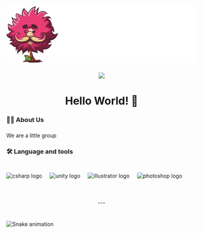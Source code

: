 <div align="center">
  <img height="150" src="https://github.com/Trufullantes/.github/blob/Images-and-Icons/Logo - DarkMode.png"  />
</div>

###

<div align="center">
  <img src="https://visitor-badge.laobi.icu/badge?page_id=Trufullantes.Trufullantes&left_color=dimgrey&right_color=deeppink"  />
</div>

###

<h1 align="center">Hello World! 👋</h1>

###

<h3 align="left">👩‍💻  About Us</h3>

###

<p align="left">We are a little group</p>

###

<h3 align="left">🛠 Language and tools</h3>

###

<br clear="both">

<div align="left">
  <img src="https://skillicons.dev/icons?i=cs" height="40" alt="csharp logo"  />
  <img width="12" />
  <img src="https://skillicons.dev/icons?i=unity" height="40" alt="unity logo"  />
  <img width="12" />
  <img src="https://cdn.simpleicons.org/adobeillustrator/FF9A00" height="40" alt="illustrator logo"  />
  <img width="12" />
  <img src="https://cdn.simpleicons.org/adobephotoshop/31A8FF" height="40" alt="photoshop logo"  />
</div>

###

<br clear="both">

<p align="center">---</p>

###

<br clear="both">

<img src="https://raw.githubusercontent.com/Trufullantes/Trufullantes/output/snake.svg" alt="Snake animation" />

###
